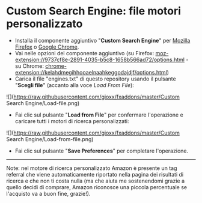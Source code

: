 # Custom Search Engine: file motori personalizzato

- Installa il componente aggiuntivo "**Custom Search Engine**" per [Mozilla Firefox](https://addons.mozilla.org/it/firefox/addon/custom-search-engine/) o [Google Chrome](https://chrome.google.com/webstore/detail/custom-search-engine/kelahdmegihhooaelnaahkeggodajdjf?hl=it).
- Vai nelle opzioni del componente aggiuntivo (su Firefox: [moz-extension://9737cf8e-2891-4035-b5c8-1658b566ad72/options.html](moz-extension://9737cf8e-2891-4035-b5c8-1658b566ad72/options.html) - su Chrome: [chrome-extension://kelahdmegihhooaelnaahkeggodajdjf/options.html](chrome-extension://kelahdmegihhooaelnaahkeggodajdjf/options.html))
- Carica il file "engines.txt" di questo repository usando il pulsante "**Scegli file**" (accanto alla voce *Load From File*):

![](https://raw.githubusercontent.com/gioxx/fxaddons/master/Custom Search Engine/Load-file.png)

- Fai clic sul pulsante "**Load from File**" per confermare l'operazione e caricare tutti i motori di ricerca personalizzati:

![](https://raw.githubusercontent.com/gioxx/fxaddons/master/Custom Search Engine/Load-from-file.png)

- Fai clic sul pulsante "**Save Preferences**" per completare l'operazione.

------

Note: nel motore di ricerca personalizzato Amazon è presente un tag referral che viene automaticamente riportato nella pagina dei risultati di ricerca e che non ti costa nulla (ma che aiuta me sostenendomi grazie a quello decidi di comprare, Amazon riconosce una piccola percentuale se l'acquisto va a buon fine, grazie!).

